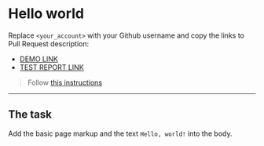 # Hello world
Replace `<your_account>` with your Github username and copy the links to Pull Request description:
- [DEMO LINK](https://viktor-kniahnytskyi.github.io/layout_hello-world/)
- [TEST REPORT LINK](https://viktor-kniahnytskyi.github.io/layout_hello-world/report/html_report/)
> Follow [this instructions](https://mate-academy.github.io/layout_task-guideline/#how-to-solve-the-layout-tasks-on-github)
___

## The task
Add the basic page markup and the text `Hello, world!` into the body.
